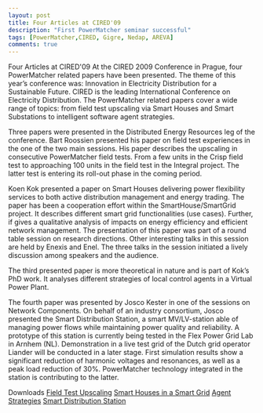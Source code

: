```yaml
---
layout: post
title: Four Articles at CIRED'09
description: "First PowerMatcher seminar successful"
tags: [PowerMatcher,CIRED, Gigre, Nedap, AREVA]
comments: true
---
```


Four Articles at CIRED'09
At the CIRED 2009 Conference in Prague, four PowerMatcher related papers have been presented. The theme of this year’s conference was: Innovation in Electricity Distribution for a Sustainable Future. CIRED is the leading International Conference on Electricity Distribution. The PowerMatcher related papers cover a wide range of topics: from field test upscaling via Smart Houses and Smart Substations to intelligent software agent strategies.
 
Three papers were presented in the Distributed Energy Resources leg of the conference. Bart Roossien presented his paper on field test experiences in the one of the two main sessions. His paper describes the upscaling in consecutive PowerMatcher field tests. From a few units in the Crisp field test to approaching 100 units in the field test in the Integral project. The latter test is entering its roll-out phase in the coming period.
 
Koen Kok presented a paper on Smart Houses delivering power flexibility services to both active distribution management and energy trading. The paper has been a cooperation effort within the SmartHouse/SmartGrid project. It describes different smart grid functionalities (use cases). Further, if gives a qualitative analysis of impacts on energy efficiency and efficient network management. The presentation of this paper was part of a round table session on research directions. Other interesting talks in this session are held by Enexis and Enel. The three talks in the session initiated a lively discussion among speakers and the audience.
 
The third presented paper is more theoretical in nature and is part of Kok’s PhD work. It analyses different strategies of local control agents in a Virtual Power Plant.
 
The fourth paper was presented by Josco Kester in one of the sessions on Network Components. On behalf of an industry consortium, Josco presented the Smart Distribution Station, a smart MV/LV-station able of managing power flows while maintaining power quality and reliability. A prototype of this station is currently being tested in the Flex Power Grid Lab in Arnhem (NL). Demonstration in a live test grid of the Dutch grid operator Liander will be conducted in a later stage. First simulation results show a significant reduction of harmonic voltages and resonances, as well as a peak load reduction of 30%. PowerMatcher technology integrated in the station is contributing to the latter.

Downloads
[Field Test Upscaling](http://www.ecn.nl/publications/default.aspx?nr=ECN-M--09-081/)
[Smart Houses in a Smart Grid](http://www.ecn.nl/publications/default.aspx?nr=ECN-M--09-110)
[Agent Strategies](http://www.ecn.nl/publications/default.aspx?nr=ECN-M--09-111)
[Smart Distribution Station](http://www.ecn.nl/publications/default.aspx?nr=ECN-M--09-087)